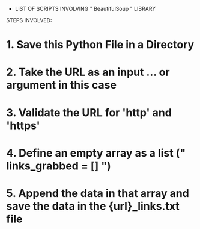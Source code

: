 * LIST OF SCRIPTS INVOLVING " BeautifulSoup " LIBRARY

STEPS INVOLVED: 

# 1. Save this Python File in a Directory
# 2. Take the URL as an input ... or argument in this case 
# 3. Validate the URL for 'http' and 'https'
# 4. Define an empty array as a list (" links_grabbed = [] ")
# 5. Append the data in that array and save the data in the {url}_links.txt file
